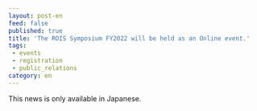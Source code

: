 ```yaml
---
layout: post-en
feed: false
published: true
title: 'The ROIS Symposium FY2022 will be held as an Online event.'
tags:
 - events
 - registration
 - public_relations
category: en
---
```

This news is only available in Japanese.
